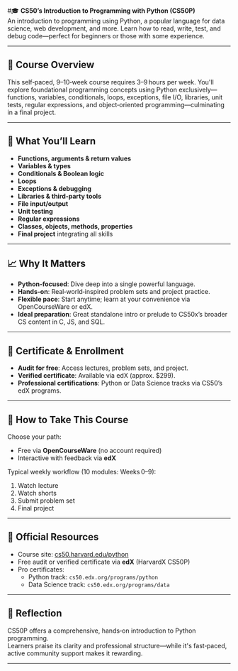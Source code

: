 #🎓 **CS50’s Introduction to Programming with Python (CS50P)**  
An introduction to programming using Python, a popular language for data science, web development, and more. Learn how to read, write, test, and debug code—perfect for beginners or those with some experience.

---

## 🧠 Course Overview  
This self‑paced, 9–10‑week course requires 3–9 hours per week. You'll explore foundational programming concepts using Python exclusively—functions, variables, conditionals, loops, exceptions, file I/O, libraries, unit tests, regular expressions, and object‑oriented programming—culminating in a final project.

---

## 🎯 What You’ll Learn  
- **Functions, arguments & return values**  
- **Variables & types**  
- **Conditionals & Boolean logic**  
- **Loops**  
- **Exceptions & debugging**  
- **Libraries & third‑party tools**  
- **File input/output**  
- **Unit testing**  
- **Regular expressions**  
- **Classes, objects, methods, properties**  
- **Final project** integrating all skills

---

## 📈 Why It Matters  
- **Python‑focused**: Dive deep into a single powerful language.  
- **Hands‑on**: Real‑world‑inspired problem sets and project practice.  
- **Flexible pace**: Start anytime; learn at your convenience via OpenCourseWare or edX.  
- **Ideal preparation**: Great standalone intro or prelude to CS50x’s broader CS content in C, JS, and SQL.

---

## 📜 Certificate & Enrollment  
- **Audit for free**: Access lectures, problem sets, and project.  
- **Verified certificate**: Available via edX (approx. $299).  
- **Professional certifications**: Python or Data Science tracks via CS50’s edX programs.

---

## 🔗 How to Take This Course  
Choose your path:  
- Free via **OpenCourseWare** (no account required)  
- Interactive with feedback via **edX**

Typical weekly workflow (10 modules: Weeks 0–9):  
1. Watch lecture  
2. Watch shorts  
3. Submit problem set  
4. Final project

---

## 🔗 Official Resources  
- Course site: [cs50.harvard.edu/python](https://cs50.harvard.edu/python)  
- Free audit or verified certificate via **edX** (HarvardX CS50P)  
- Pro certificates:  
  - Python track: `cs50.edx.org/programs/python`  
  - Data Science track: `cs50.edx.org/programs/data`

---

## 🏁 Reflection  
CS50P offers a comprehensive, hands‑on introduction to Python programming.  
Learners praise its clarity and professional structure—while it's fast‑paced, active community support makes it rewarding.

---